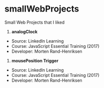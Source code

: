 # smallWebProjects
Small Web Projects that I liked

1. **analogClock**
* Source: LinkedIn Learning
* Course: JavaScript Essential Training (2017)
* Developer: Morten Rand-Henriksen

1. **mousePosition Trigger**
* Source: LinkedIn Learning
* Course: JavaScript Essential Training (2017)
* Developer: Morten Rand-Henriksen